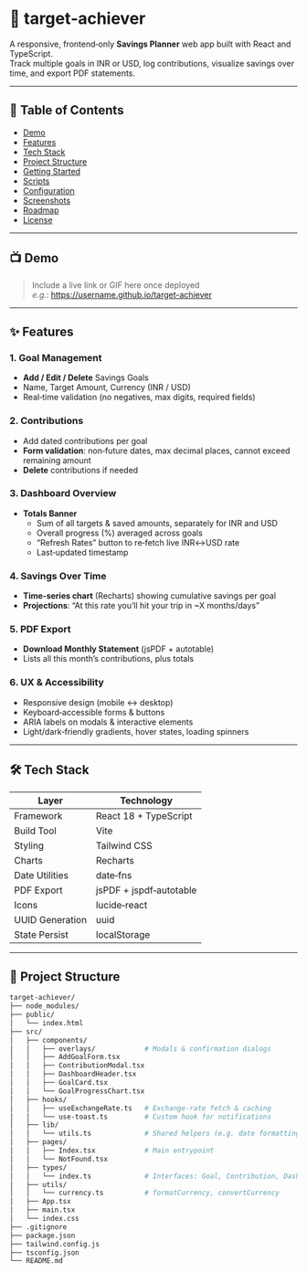 # 🎯 target‑achiever

A responsive, frontend‑only **Savings Planner** web app built with React and TypeScript.  
Track multiple goals in INR or USD, log contributions, visualize savings over time, and export PDF statements.

---

## 📌 Table of Contents

- [Demo](#demo)  
- [Features](#features)  
- [Tech Stack](#tech-stack)  
- [Project Structure](#project-structure)  
- [Getting Started](#getting-started)  
- [Scripts](#scripts)  
- [Configuration](#configuration)  
- [Screenshots](#screenshots)  
- [Roadmap](#roadmap)  
- [License](#license)  

---

## 📺 Demo

> Include a live link or GIF here once deployed  
> _e.g._: https://username.github.io/target-achiever

---

## ✨ Features

### 1. Goal Management
- **Add / Edit / Delete** Savings Goals  
- Name, Target Amount, Currency (INR / USD)  
- Real‑time validation (no negatives, max digits, required fields)

### 2. Contributions
- Add dated contributions per goal  
- **Form validation**: non‑future dates, max decimal places, cannot exceed remaining amount  
- **Delete** contributions if needed

### 3. Dashboard Overview
- **Totals Banner**  
  - Sum of all targets & saved amounts, separately for INR and USD  
  - Overall progress (%) averaged across goals  
  - “Refresh Rates” button to re‑fetch live INR↔USD rate  
  - Last‑updated timestamp

### 4. Savings Over Time
- **Time‑series chart** (Recharts) showing cumulative savings per goal  
- **Projections**: “At this rate you’ll hit your trip in ~X months/days”

### 5. PDF Export
- **Download Monthly Statement** (jsPDF + autotable)  
- Lists all this month’s contributions, plus totals

### 6. UX & Accessibility
- Responsive design (mobile ↔ desktop)  
- Keyboard‑accessible forms & buttons  
- ARIA labels on modals & interactive elements  
- Light/dark‑friendly gradients, hover states, loading spinners

---

## 🛠️ Tech Stack

| Layer            | Technology                |
| ---------------- | ------------------------- |
| Framework        | React 18 + TypeScript     |
| Build Tool       | Vite                       |
| Styling          | Tailwind CSS               |
| Charts           | Recharts                   |
| Date Utilities   | date‑fns                   |
| PDF Export       | jsPDF + jspdf‑autotable    |
| Icons            | lucide‑react               |
| UUID Generation  | uuid                       |
| State Persist    | localStorage               |

---

## 📁 Project Structure

```bash
target-achiever/
├── node_modules/
├── public/
│   └── index.html
├── src/
│   ├── components/
│   │   ├── overlays/            # Modals & confirmation dialogs
│   │   ├── AddGoalForm.tsx
│   │   ├── ContributionModal.tsx
│   │   ├── DashboardHeader.tsx
│   │   ├── GoalCard.tsx
│   │   └── GoalProgressChart.tsx
│   ├── hooks/
│   │   ├── useExchangeRate.ts   # Exchange‑rate fetch & caching
│   │   └── use-toast.ts         # Custom hook for notifications
│   ├── lib/
│   │   └── utils.ts             # Shared helpers (e.g. date formatting)
│   ├── pages/
│   │   ├── Index.tsx            # Main entrypoint
│   │   └── NotFound.tsx
│   ├── types/
│   │   └── index.ts             # Interfaces: Goal, Contribution, DashboardStats, ExchangeRate
│   ├── utils/
│   │   └── currency.ts          # formatCurrency, convertCurrency
│   ├── App.tsx
│   ├── main.tsx
│   └── index.css
├── .gitignore
├── package.json
├── tailwind.config.js
├── tsconfig.json
└── README.md
